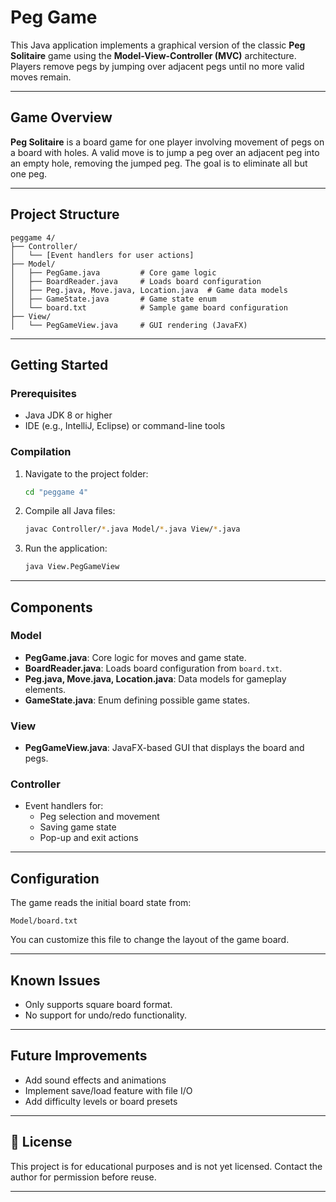 # Peg Game

This Java application implements a graphical version of the classic **Peg Solitaire** game using the **Model-View-Controller (MVC)** architecture. Players remove pegs by jumping over adjacent pegs until no more valid moves remain.

---

## Game Overview

**Peg Solitaire** is a board game for one player involving movement of pegs on a board with holes. A valid move is to jump a peg over an adjacent peg into an empty hole, removing the jumped peg. The goal is to eliminate all but one peg.

---

## Project Structure

```
peggame 4/
├── Controller/
│   └── [Event handlers for user actions]
├── Model/
│   ├── PegGame.java         # Core game logic
│   ├── BoardReader.java     # Loads board configuration
│   ├── Peg.java, Move.java, Location.java  # Game data models
│   ├── GameState.java       # Game state enum
│   └── board.txt            # Sample game board configuration
├── View/
│   └── PegGameView.java     # GUI rendering (JavaFX)
```

---

## Getting Started

### Prerequisites

- Java JDK 8 or higher
- IDE (e.g., IntelliJ, Eclipse) or command-line tools

### Compilation

1. Navigate to the project folder:
   ```bash
   cd "peggame 4"
   ```
2. Compile all Java files:
   ```bash
   javac Controller/*.java Model/*.java View/*.java
   ```
3. Run the application:
   ```bash
   java View.PegGameView
   ```

---

## Components

### Model
- **PegGame.java**: Core logic for moves and game state.
- **BoardReader.java**: Loads board configuration from `board.txt`.
- **Peg.java, Move.java, Location.java**: Data models for gameplay elements.
- **GameState.java**: Enum defining possible game states.

### View
- **PegGameView.java**: JavaFX-based GUI that displays the board and pegs.

### Controller
- Event handlers for:
  - Peg selection and movement
  - Saving game state
  - Pop-up and exit actions

---

## Configuration

The game reads the initial board state from:

```
Model/board.txt
```

You can customize this file to change the layout of the game board.

---

## Known Issues

- Only supports square board format.
- No support for undo/redo functionality.

---

## Future Improvements

- Add sound effects and animations
- Implement save/load feature with file I/O
- Add difficulty levels or board presets

---

## 📜 License

This project is for educational purposes and is not yet licensed. Contact the author for permission before reuse.

---
